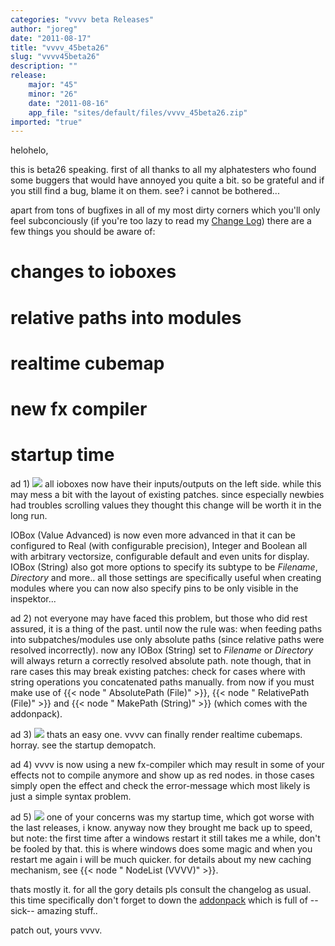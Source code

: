 ```yaml
---
categories: "vvvv beta Releases"
author: "joreg"
date: "2011-08-17"
title: "vvvv_45beta26"
slug: "vvvv45beta26"
description: ""
release: 
    major: "45"
    minor: "26"
    date: "2011-08-16"
    app_file: "sites/default/files/vvvv_45beta26.zip"
imported: "true"
---
```



helohelo,

this is beta26 speaking. first of all thanks to all my alphatesters who found some buggers that would have annoyed you quite a bit. so be grateful and if you still find a bug, blame it on them. see? i cannot be bothered... 

apart from tons of bugfixes in all of my most dirty corners which you'll only feel subconciously (if you're too lazy to read my [Change Log](https://betadocs.vvvv.org/changelog/index.html)) there are a few things you should be aware of:
# changes to ioboxes
# relative paths into modules
# realtime cubemap
# new fx compiler
# startup time
<!--break-->
ad 1) 
![](callmenames_2011.08.15-18.02.48.png) 
all ioboxes now have their inputs/outputs on the left side. while this may mess a bit with the layout of existing patches. since especially newbies had troubles scrolling values they thought this change will be worth it in the long run. 

IOBox (Value Advanced) is now even more advanced in that it can be configured to Real (with configurable precision), Integer and Boolean all with arbitrary vectorsize, configurable default and even units for display. 
IOBox (String) also got more options to specify its subtype to be *Filename*, *Directory* and more..
all those settings are specifically useful when creating modules where you can now also specify pins to be only visible in the inspektor...

ad 2) 
not everyone may have faced this problem, but those who did rest assured, it is a thing of the past. until now the rule was: when feeding paths into subpatches/modules use only absolute paths (since relative paths were resolved incorrectly). now any IOBox (String) set to *Filename* or *Directory* will always return a correctly resolved absolute path. note though, that in rare cases this may break existing patches: check for cases where with string operations you concatenated paths manually. from now if you must make use of {{< node " AbsolutePath (File)" >}}, {{< node " RelativePath (File)" >}} and {{< node " MakePath (String)" >}} (which comes with the addonpack).

ad 3)
![](Kubus-DirectX%20Renderer_2011.08.15-18.07.33.png) 
thats an easy one. vvvv can finally render realtime cubemaps. horray. see the startup demopatch. 

ad 4) 
vvvv is now using a new fx-compiler which may result in some of your effects not to compile anymore and show up as red nodes. in those cases simply open the effect and check the error-message which most likely is just a simple syntax problem. 

ad 5)
![](callmenames_2011.08.17-19.15.38.png) 
one of your concerns was my startup time, which got worse with the last releases, i know. anyway now they brought me back up to speed, but note: the first time after a windows restart it still takes me a while, don't be fooled by that. this is where windows does some magic and when you restart me again i will be much quicker. for details about my new caching mechanism, see {{< node " NodeList (VVVV)" >}}.

thats mostly it. for all the gory details pls consult the changelog as usual. this time specifically don't forget to down the [addonpack](/blog/2011/addons45beta2601) which is full of --sick-- amazing stuff..

patch out,
yours vvvv.